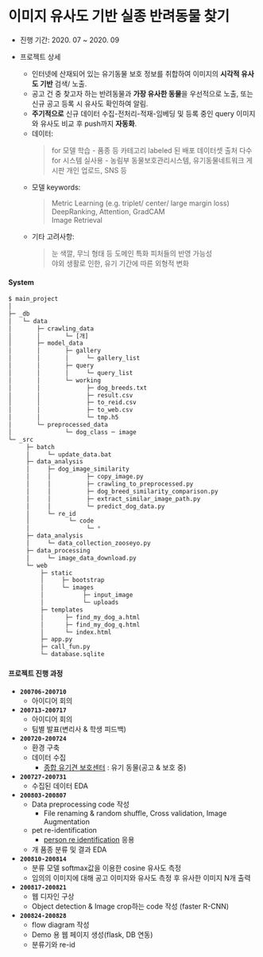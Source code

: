 # 이미지 유사도 기반 실종 반려동물 찾기

- 진행 기간: 2020. 07 ~ 2020. 09

- 프로젝트 상세
  - 인터넷에 산재되어 있는 유기동물 보호 정보를 취합하여 이미지의 <b>시각적 유사도 기반</b> 검색/ 노출.
  - 공고 건 중 찾고자 하는 반려동물과 <b>가장 유사한 동물</b>을 우선적으로 노출, 또는 신규 공고 등록 시 유사도 확인하여 알림.
  - <b>주기적으로</b> 신규 데이터 수집-전처리-적재-임베딩 및 등록 중인 query 이미지와 유사도 비교 후 push까지 <b>자동화</b>. 
  - 데이터:
    > for 모델 학습 - 품종 등 카테고리 labeled 된 배포 데이터셋 출처 다수  
    > for 시스템 실사용 - 농림부 동물보호관리시스템, 유기동물네트워크 게시판 개인 업로드, SNS 등
  - 모델 keywords:
    > Metric Learning (e.g. triplet/ center/ large margin loss)  
    > DeepRanking, Attention, GradCAM  
    > Image Retrieval
  - 기타 고려사항:
    > 눈 색깔, 무늬 형태 등 도메인 특화 피처들의 반영 가능성  
    > 야외 생활로 인한, 유기 기간에 따른 외형적 변화
    
#### System
```Python
$ main_project
│
├─ _db
│   └─ data
│       ├─ crawling_data
│       │       └─ [개]
│       ├─ model_data
│       │       ├─ gallery
│       │       │     └─ gallery_list
│       │       ├─ query
│       │       │     └─ query_list
│       │       └─ working
│       │             ├─ dog_breeds.txt
│       │             ├─ result.csv
│       │             ├─ to_reid.csv
│       │             ├─ to_web.csv
│       │             └─ tmp.h5
│       └─ preprocessed_data
│               └─ dog_class ─ image
└─ _src
     ├─ batch
     │     └─ update_data.bat
     ├─ data_analysis
     │     ├─ dog_image_similarity
     │     │          ├─ copy_image.py
     │     │          ├─ crawling_to_preprocessed.py
     │     │          ├─ dog_breed_similarity_comparison.py
     │     │          ├─ extract_similar_image_path.py
     │     │          └─ predict_dog_data.py
     │     └─ re_id
     │           └─ code
     │                └─ *
     ├─ data_analysis
     │     └─ data_collection_zooseyo.py
     ├─ data_processing
     │     └─ image_data_download.py
     └─ web
         ├─ static
         │     ├─ bootstrap
         │     └─ images
         │           ├─ input_image
         │           └─ uploads
         ├─ templates
         │      ├─ find_my_dog_a.html
         │      ├─ find_my_dog_q.html
         │      └─ index.html
         ├─ app.py
         ├─ call_fun.py
         └─ database.sqlite
```


#### 프로젝트 진행 과정

- **`200706-200710`**
  - 아이디어 회의
- **`200713-200717`**
  - 아이디어 회의
  - 팀별 발표(변리사 & 학생 피드백)
- **`200720-200724`**
  - 환경 구축
  - 데이터 수집
    - [종합 유기견 보호센터](http://www.zooseyo.or.kr/zooseyo_or_kr.html?) : 유기 동물(공고 & 보호 중)
- **`200727-200731`**
  - 수집된 데이터 EDA
- **`200803-200807`**
  - Data preprocessing code 작성 
    - File renaming & random shuffle, Cross validation, Image Augmentation 
  - pet re-identification
    - [person re identification](https://github.com/waylybaye/Person_reID_baseline_pytorch#dataset--preparation) 응용 
  - 개 품종 분류 및 결과 EDA
- **`200810-200814`**
  - 분류 모델 softmax값을 이용한 cosine 유사도 측정
  - 임의의 이미지에 대해 공고 이미지와 유사도 측정 후 유사한 이미지 N개 출력
- **`200817-200821`**
  - 웹 디자인 구상
  - Object detection & Image crop하는 code 작성 (faster R-CNN)   
- **`200824-200828`**
  - flow diagram 작성
  - Demo 용 웹 페이지 생성(flask, DB 연동)
  - 분류기와 re-id 
